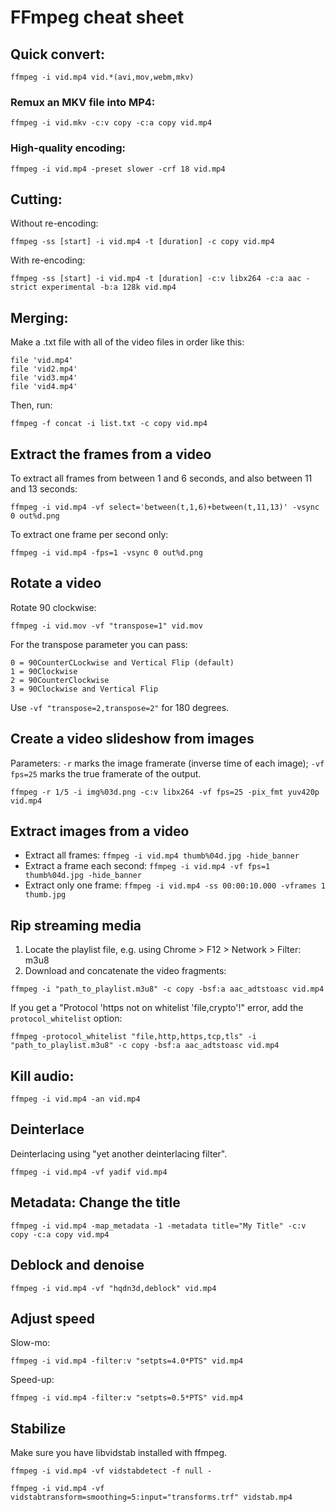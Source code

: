 # FFmpeg cheat sheet

## Quick convert:

````
ffmpeg -i vid.mp4 vid.*(avi,mov,webm,mkv)
````

### Remux an MKV file into MP4:

````
ffmpeg -i vid.mkv -c:v copy -c:a copy vid.mp4
````

### High-quality encoding:
````
ffmpeg -i vid.mp4 -preset slower -crf 18 vid.mp4
````

## Cutting:

Without re-encoding:
````
ffmpeg -ss [start] -i vid.mp4 -t [duration] -c copy vid.mp4
````
With re-encoding:
````
ffmpeg -ss [start] -i vid.mp4 -t [duration] -c:v libx264 -c:a aac -strict experimental -b:a 128k vid.mp4
````

## Merging:

Make a .txt file with all of the video files in order like this:
````
file 'vid.mp4'
file 'vid2.mp4'
file 'vid3.mp4'
file 'vid4.mp4'
````
Then, run:
````
ffmpeg -f concat -i list.txt -c copy vid.mp4
````

## Extract the frames from a video

To extract all frames from between 1 and 6 seconds, and also between 11 and 13 seconds:

````
ffmpeg -i vid.mp4 -vf select='between(t,1,6)+between(t,11,13)' -vsync 0 out%d.png
````

To extract one frame per second only:

````
ffmpeg -i vid.mp4 -fps=1 -vsync 0 out%d.png
````

## Rotate a video

Rotate 90 clockwise:

````
ffmpeg -i vid.mov -vf "transpose=1" vid.mov
````

For the transpose parameter you can pass:

````
0 = 90CounterCLockwise and Vertical Flip (default)
1 = 90Clockwise
2 = 90CounterClockwise
3 = 90Clockwise and Vertical Flip
````

Use `-vf "transpose=2,transpose=2"` for 180 degrees.

## Create a video slideshow from images

Parameters: `-r` marks the image framerate (inverse time of each image); `-vf fps=25` marks the true framerate of the output.

````
ffmpeg -r 1/5 -i img%03d.png -c:v libx264 -vf fps=25 -pix_fmt yuv420p vid.mp4
````

## Extract images from a video

- Extract all frames: `ffmpeg -i vid.mp4 thumb%04d.jpg -hide_banner`
- Extract a frame each second: `ffmpeg -i vid.mp4 -vf fps=1 thumb%04d.jpg -hide_banner`
- Extract only one frame: `ffmpeg -i vid.mp4 -ss 00:00:10.000 -vframes 1 thumb.jpg`
 
 
## Rip streaming media

1. Locate the playlist file, e.g. using Chrome > F12 > Network > Filter: m3u8
2. Download and concatenate the video fragments:

````
ffmpeg -i "path_to_playlist.m3u8" -c copy -bsf:a aac_adtstoasc vid.mp4
````

If you get a "Protocol 'https not on whitelist 'file,crypto'!" error, add the `protocol_whitelist` option:

````
ffmpeg -protocol_whitelist "file,http,https,tcp,tls" -i "path_to_playlist.m3u8" -c copy -bsf:a aac_adtstoasc vid.mp4
````

## Kill audio:

````
ffmpeg -i vid.mp4 -an vid.mp4   
````

## Deinterlace

Deinterlacing using "yet another deinterlacing filter".

````
ffmpeg -i vid.mp4 -vf yadif vid.mp4
````



## Metadata: Change the title

````
ffmpeg -i vid.mp4 -map_metadata -1 -metadata title="My Title" -c:v copy -c:a copy vid.mp4
````

## Deblock and denoise

````
ffmpeg -i vid.mp4 -vf "hqdn3d,deblock" vid.mp4
````

## Adjust speed

Slow-mo:
````
ffmpeg -i vid.mp4 -filter:v "setpts=4.0*PTS" vid.mp4
````
Speed-up:
````
ffmpeg -i vid.mp4 -filter:v "setpts=0.5*PTS" vid.mp4
````

## Stabilize

Make sure you have libvidstab installed with ffmpeg.

````
ffmpeg -i vid.mp4 -vf vidstabdetect -f null -
````
````
ffmpeg -i vid.mp4 -vf vidstabtransform=smoothing=5:input="transforms.trf" vidstab.mp4
````
